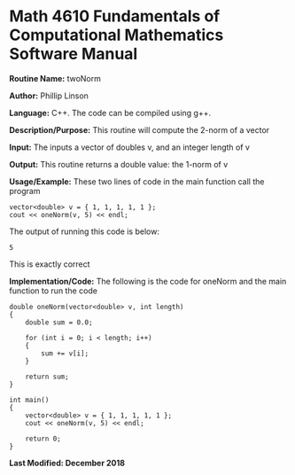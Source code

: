 # Math 4610 Fundamentals of Computational Mathematics Software Manual

**Routine Name:**           twoNorm

**Author:** Phillip Linson

**Language:** C++. The code can be compiled using g++.

**Description/Purpose:** This routine will compute the 2-norm of a vector

**Input:** The inputs a vector of doubles v, and an integer length of v

**Output:** This routine returns a double value: the 1-norm of v

**Usage/Example:** These two lines of code in the main function call the program

	vector<double> v = { 1, 1, 1, 1, 1 };
	cout << oneNorm(v, 5) << endl;
	
The output of running this code is below:

	5
	
This is exactly correct

**Implementation/Code:** The following is the code for oneNorm and the main function to run the code

	double oneNorm(vector<double> v, int length)
	{
		double sum = 0.0;

		for (int i = 0; i < length; i++)
		{
			sum += v[i];
		}

		return sum;
	}

	int main()
	{
		vector<double> v = { 1, 1, 1, 1, 1 };
		cout << oneNorm(v, 5) << endl;

		return 0;
	}

**Last Modified: December 2018**
